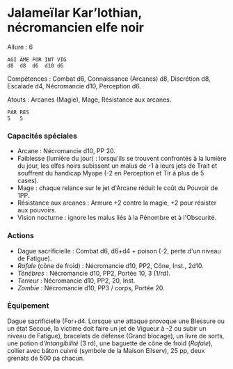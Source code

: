 # Jalameïlar Kar’lothian, nécromancien elfe noir

Allure : 6

	AGI	ÂME	FOR	INT	VIG
	d8	d8	d6	d10	d6

Compétences : Combat d6, Connaissance (Arcanes) d8, Discrétion d8, Escalade d4, Nécromancie d10, Perception d6.

Atouts : Arcanes (Magie), Mage, Résistance aux arcanes.

	PAR	RES
	5	5

### Capacités spéciales
- Arcane : Nécromancie d10, PP 20.
- Faiblesse (lumière du jour) : lorsqu'ils se trouvent confrontés à la lumière du jour, les elfes noirs subissent un malus de -1 à leurs jets de Trait et souffrent du handicap Myope (-2 en Perception et Tir à plus de 5 cases).
- Mage : chaque relance sur le jet d'Arcane réduit le coût du Pouvoir de 1PP.
- Résistance aux arcanes : Armure +2 contre la magie, +2 pour résister aux pouvoirs.
- Vision nocturne : ignore les malus liés à la Pénombre et à l'Obscurité.

### Actions
- Dague sacrificielle : Combat d6, d6+d4 + poison (-2, perte d'un niveau de Fatigue).
- _Rafale_ (cône de froid) : Nécromancie d10, PP2, Cône, Inst., 2d10.
- _Ténèbres_ : Nécromancie d10, PP2, Portée 10, 3 (1/rd).
- _Terreur_ : Nécromancie d10, PP2, 20, Inst.
- _Zombie_ : Nécromancie d10, PP3 / corps, Portée 20.

### Équipement
Dague sacrificielle (For+d4. Lorsque une attaque provoque une Blessure ou un état Secoué, la victime doit faire un jet de Vigueur à -2 ou subir un niveau de Fatigue), bracelets de défense (Grand blocage), un livre de sorts, une potion d'_Intangibilité_ (3 rd), une baguette de cône de froid (_Rafale_), collier avec bâton cuivré (symbole de la Maison Eilserv), 25 pp, deux grenats de 500 pa chacun.
